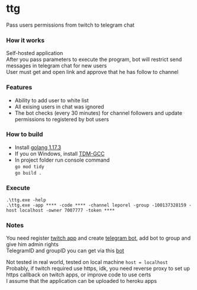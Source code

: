 # ttg
Pass users permissions from twitch to telegram chat

### How it works

Self-hosted application  
After you pass parameters to execute the program, bot will restrict send messages in telegram chat for new users  
User must get and open link and approve that he has follow to channel

### Features

* Ability to add user to white list 
* All exising users in chat was ignored  
* The bot checks (every 30 minutes) for channel followers and update permissions to registered by bot users

### How to build 

* Install [golang 1.17.3](https://golang.org/dl/)
* If you on Windows, install [TDM-GCC](https://jmeubank.github.io/tdm-gcc/download/)
* In project folder run console command  
 `go mod tidy`  
 `go build .`

### Execute 

`.\ttg.exe -help`  
`.\ttg.exe -app **** -code **** -channel leporel -group -100137328159 -host localhost -owner 7007777 -token ****`  

### Notes

You need register [twitch app](https://dev.twitch.tv/console/apps) and create [telegram bot](https://t.me/BotFather), add bot to group and give him admin rights  
TelegramID and groupID you can get via this [bot](https://t.me/myidbot) 


Not tested in real world, tested on local machine ```host = localhost ```  
Probably, if twitch required use https, idk, you need reverse proxy to set up https callback on twitch apps, or improve code to use certs  
I assume that the application can be uploaded to heroku apps
